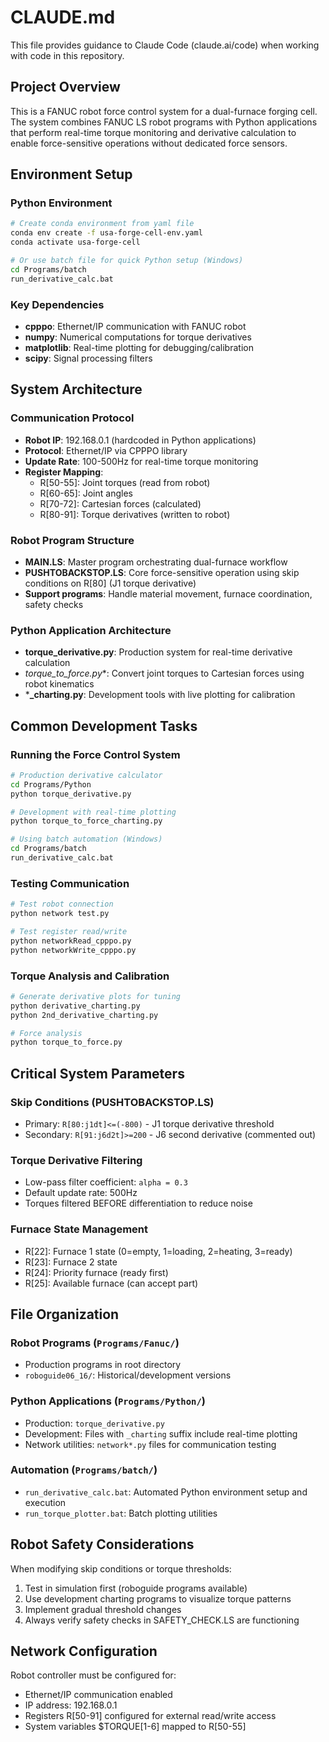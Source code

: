 # CLAUDE.md

This file provides guidance to Claude Code (claude.ai/code) when working with code in this repository.

## Project Overview

This is a FANUC robot force control system for a dual-furnace forging cell. The system combines FANUC LS robot programs with Python applications that perform real-time torque monitoring and derivative calculation to enable force-sensitive operations without dedicated force sensors.

## Environment Setup

### Python Environment
```bash
# Create conda environment from yaml file
conda env create -f usa-forge-cell-env.yaml
conda activate usa-forge-cell

# Or use batch file for quick Python setup (Windows)
cd Programs/batch
run_derivative_calc.bat
```

### Key Dependencies
- **cpppo**: Ethernet/IP communication with FANUC robot
- **numpy**: Numerical computations for torque derivatives
- **matplotlib**: Real-time plotting for debugging/calibration
- **scipy**: Signal processing filters

## System Architecture

### Communication Protocol
- **Robot IP**: 192.168.0.1 (hardcoded in Python applications)
- **Protocol**: Ethernet/IP via CPPPO library
- **Update Rate**: 100-500Hz for real-time torque monitoring
- **Register Mapping**:
  - R[50-55]: Joint torques (read from robot)
  - R[60-65]: Joint angles
  - R[70-72]: Cartesian forces (calculated)
  - R[80-91]: Torque derivatives (written to robot)

### Robot Program Structure
- **MAIN.LS**: Master program orchestrating dual-furnace workflow
- **PUSHTOBACKSTOP.LS**: Core force-sensitive operation using skip conditions on R[80] (J1 torque derivative)
- **Support programs**: Handle material movement, furnace coordination, safety checks

### Python Application Architecture
- **torque_derivative.py**: Production system for real-time derivative calculation
- **torque_to_force*.py**: Convert joint torques to Cartesian forces using robot kinematics
- ***_charting.py**: Development tools with live plotting for calibration

## Common Development Tasks

### Running the Force Control System
```bash
# Production derivative calculator
cd Programs/Python
python torque_derivative.py

# Development with real-time plotting
python torque_to_force_charting.py

# Using batch automation (Windows)
cd Programs/batch
run_derivative_calc.bat
```

### Testing Communication
```bash
# Test robot connection
python network test.py

# Test register read/write
python networkRead_cpppo.py
python networkWrite_cpppo.py
```

### Torque Analysis and Calibration
```bash
# Generate derivative plots for tuning
python derivative_charting.py
python 2nd_derivative_charting.py

# Force analysis
python torque_to_force.py
```

## Critical System Parameters

### Skip Conditions (PUSHTOBACKSTOP.LS)
- Primary: `R[80:j1dt]<=(-800)` - J1 torque derivative threshold
- Secondary: `R[91:j6d2t]>=200` - J6 second derivative (commented out)

### Torque Derivative Filtering
- Low-pass filter coefficient: `alpha = 0.3`
- Default update rate: 500Hz
- Torques filtered BEFORE differentiation to reduce noise

### Furnace State Management
- R[22]: Furnace 1 state (0=empty, 1=loading, 2=heating, 3=ready)
- R[23]: Furnace 2 state
- R[24]: Priority furnace (ready first)
- R[25]: Available furnace (can accept part)

## File Organization

### Robot Programs (`Programs/Fanuc/`)
- Production programs in root directory
- `roboguide06_16/`: Historical/development versions

### Python Applications (`Programs/Python/`)
- Production: `torque_derivative.py`
- Development: Files with `_charting` suffix include real-time plotting
- Network utilities: `network*.py` files for communication testing

### Automation (`Programs/batch/`)
- `run_derivative_calc.bat`: Automated Python environment setup and execution
- `run_torque_plotter.bat`: Batch plotting utilities

## Robot Safety Considerations

When modifying skip conditions or torque thresholds:
1. Test in simulation first (roboguide programs available)
2. Use development charting programs to visualize torque patterns
3. Implement gradual threshold changes
4. Always verify safety checks in SAFETY_CHECK.LS are functioning

## Network Configuration

Robot controller must be configured for:
- Ethernet/IP communication enabled
- IP address: 192.168.0.1
- Registers R[50-91] configured for external read/write access
- System variables $TORQUE[1-6] mapped to R[50-55]